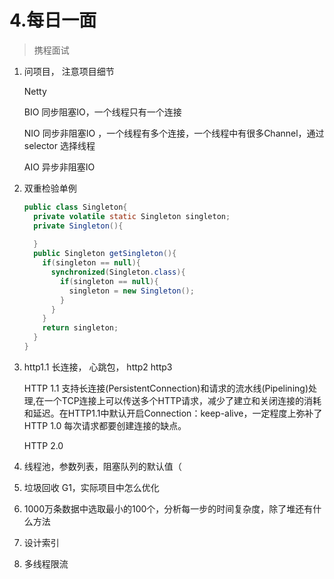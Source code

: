 # 4.每日一面

> 携程面试

1. 问项目， 注意项目细节

   Netty 

   BIO 同步阻塞IO，一个线程只有一个连接

   NIO 同步非阻塞IO ，一个线程有多个连接，一个线程中有很多Channel，通过selector 选择线程

   AIO 异步非阻塞IO

2. 双重检验单例

   ```Java
   public class Singleton{
     private volatile static Singleton singleton;
     private Singleton(){
       
     }
     public Singleton getSingleton(){
       if(singleton == null){
         synchronized(Singleton.class){
           if(singleton == null){
             singleton = new Singleton();
           }
         }
       }
       return singleton;
     }
   }
   ```

3. http1.1  长连接， 心跳包， http2 http3

   HTTP 1.1 支持长连接(PersistentConnection)和请求的流水线(Pipelining)处理,在一个TCP连接上可以传送多个HTTP请求，减少了建立和关闭连接的消耗和延迟。在HTTP1.1中默认开启Connection：keep-alive，一定程度上弥补了HTTP 1.0 每次请求都要创建连接的缺点。          

   HTTP 2.0

4. 线程池，参数列表，阻塞队列的默认值（

5. 垃圾回收 G1，实际项目中怎么优化

6. 1000万条数据中选取最小的100个，分析每一步的时间复杂度，除了堆还有什么方法

7. 设计索引

8. 多线程限流

   

